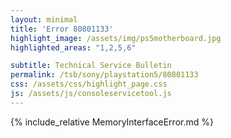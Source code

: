 ```yaml
---
layout: minimal
title: 'Error 80801133'
highlight_image: /assets/img/ps5motherboard.jpg
highlighted_areas: "1,2,5,6"

subtitle: Technical Service Bulletin
permalink: /tsb/sony/playstation5/80801133
css: /assets/css/highlight_page.css
js: /assets/js/consoleservicetool.js
---
```


{% include_relative MemoryInterfaceError.md %}